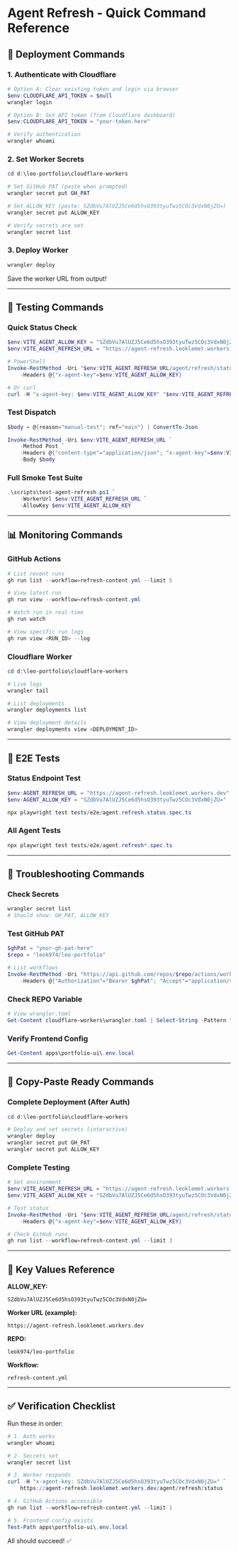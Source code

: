 # Agent Refresh - Quick Command Reference

## 🚀 Deployment Commands

### 1. Authenticate with Cloudflare
```powershell
# Option A: Clear existing token and login via browser
$env:CLOUDFLARE_API_TOKEN = $null
wrangler login

# Option B: Set API token (from Cloudflare dashboard)
$env:CLOUDFLARE_API_TOKEN = "your-token-here"

# Verify authentication
wrangler whoami
```

### 2. Set Worker Secrets
```powershell
cd d:\leo-portfolio\cloudflare-workers

# Set GitHub PAT (paste when prompted)
wrangler secret put GH_PAT

# Set ALLOW_KEY (paste: SZdbVu7AlUZJ5Ce6d5hsO393tyuTwz5COc3VdxN0jZU=)
wrangler secret put ALLOW_KEY

# Verify secrets are set
wrangler secret list
```

### 3. Deploy Worker
```powershell
wrangler deploy
```

Save the worker URL from output!

---

## 🧪 Testing Commands

### Quick Status Check
```powershell
$env:VITE_AGENT_ALLOW_KEY = "SZdbVu7AlUZJ5Ce6d5hsO393tyuTwz5COc3VdxN0jZU="
$env:VITE_AGENT_REFRESH_URL = "https://agent-refresh.leoklemet.workers.dev"

# PowerShell
Invoke-RestMethod -Uri "$env:VITE_AGENT_REFRESH_URL/agent/refresh/status" `
    -Headers @{"x-agent-key"=$env:VITE_AGENT_ALLOW_KEY}

# Or curl
curl -H "x-agent-key: $env:VITE_AGENT_ALLOW_KEY" "$env:VITE_AGENT_REFRESH_URL/agent/refresh/status"
```

### Test Dispatch
```powershell
$body = @{reason="manual-test"; ref="main"} | ConvertTo-Json

Invoke-RestMethod -Uri $env:VITE_AGENT_REFRESH_URL `
    -Method Post `
    -Headers @{"content-type"="application/json"; "x-agent-key"=$env:VITE_AGENT_ALLOW_KEY} `
    -Body $body
```

### Full Smoke Test Suite
```powershell
.\scripts\test-agent-refresh.ps1 `
    -WorkerUrl $env:VITE_AGENT_REFRESH_URL `
    -AllowKey $env:VITE_AGENT_ALLOW_KEY
```

---

## 📊 Monitoring Commands

### GitHub Actions
```powershell
# List recent runs
gh run list --workflow=refresh-content.yml --limit 5

# View latest run
gh run view --workflow=refresh-content.yml

# Watch run in real-time
gh run watch

# View specific run logs
gh run view <RUN_ID> --log
```

### Cloudflare Worker
```powershell
cd d:\leo-portfolio\cloudflare-workers

# Live logs
wrangler tail

# List deployments
wrangler deployments list

# View deployment details
wrangler deployments view <DEPLOYMENT_ID>
```

---

## 🧪 E2E Tests

### Status Endpoint Test
```powershell
$env:AGENT_REFRESH_URL = "https://agent-refresh.leoklemet.workers.dev"
$env:AGENT_ALLOW_KEY = "SZdbVu7AlUZJ5Ce6d5hsO393tyuTwz5COc3VdxN0jZU="

npx playwright test tests/e2e/agent.refresh.status.spec.ts
```

### All Agent Tests
```powershell
npx playwright test tests/e2e/agent.refresh*.spec.ts
```

---

## 🔧 Troubleshooting Commands

### Check Secrets
```powershell
wrangler secret list
# Should show: GH_PAT, ALLOW_KEY
```

### Test GitHub PAT
```powershell
$ghPat = "your-gh-pat-here"
$repo = "leok974/leo-portfolio"

# List workflows
Invoke-RestMethod -Uri "https://api.github.com/repos/$repo/actions/workflows" `
    -Headers @{"Authorization"="Bearer $ghPat"; "Accept"="application/vnd.github+json"}
```

### Check REPO Variable
```powershell
# View wrangler.toml
Get-Content cloudflare-workers\wrangler.toml | Select-String -Pattern "REPO"
```

### Verify Frontend Config
```powershell
Get-Content apps\portfolio-ui\.env.local
```

---

## 🎯 Copy-Paste Ready Commands

### Complete Deployment (After Auth)
```powershell
cd d:\leo-portfolio\cloudflare-workers

# Deploy and set secrets (interactive)
wrangler deploy
wrangler secret put GH_PAT
wrangler secret put ALLOW_KEY
```

### Complete Testing
```powershell
# Set environment
$env:VITE_AGENT_REFRESH_URL = "https://agent-refresh.leoklemet.workers.dev"
$env:VITE_AGENT_ALLOW_KEY = "SZdbVu7AlUZJ5Ce6d5hsO393tyuTwz5COc3VdxN0jZU="

# Test status
Invoke-RestMethod -Uri "$env:VITE_AGENT_REFRESH_URL/agent/refresh/status" `
    -Headers @{"x-agent-key"=$env:VITE_AGENT_ALLOW_KEY}

# Check GitHub runs
gh run list --workflow=refresh-content.yml --limit 3
```

---

## 📝 Key Values Reference

**ALLOW_KEY:**
```
SZdbVu7AlUZJ5Ce6d5hsO393tyuTwz5COc3VdxN0jZU=
```

**Worker URL (example):**
```
https://agent-refresh.leoklemet.workers.dev
```

**REPO:**
```
leok974/leo-portfolio
```

**Workflow:**
```
refresh-content.yml
```

---

## ✅ Verification Checklist

Run these in order:

```powershell
# 1. Auth works
wrangler whoami

# 2. Secrets set
wrangler secret list

# 3. Worker responds
curl -H "x-agent-key: SZdbVu7AlUZJ5Ce6d5hsO393tyuTwz5COc3VdxN0jZU=" `
    https://agent-refresh.leoklemet.workers.dev/agent/refresh/status

# 4. GitHub Actions accessible
gh run list --workflow=refresh-content.yml --limit 1

# 5. Frontend config exists
Test-Path apps\portfolio-ui\.env.local
```

All should succeed! ✅
